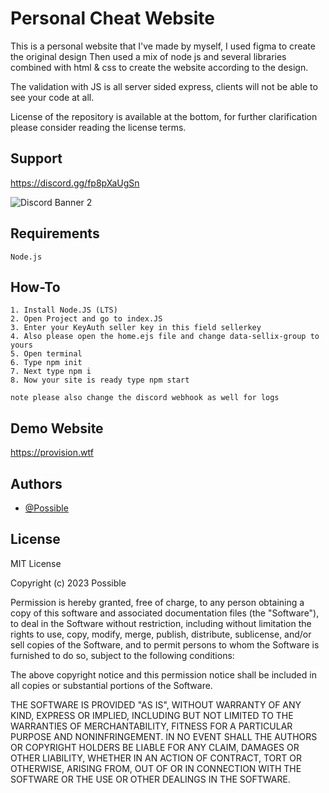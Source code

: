 
# Personal Cheat Website
This is a personal website that I've made by myself, I used figma to create the original design
Then used a mix of node js and several libraries combined with html & css to create the website according to the design. 


The validation with JS is all server sided express, clients will not be able to see your code at all. 

License of the repository is available at the bottom, for further clarification please consider reading the license terms.


## Support
https://discord.gg/fp8pXaUgSn


![Discord Banner 2](https://discordapp.com/api/guilds/1047695181383737374/widget.png?style=banner2)

## Requirements

`Node.js`




## How-To

```
1. Install Node.JS (LTS)
2. Open Project and go to index.JS
3. Enter your KeyAuth seller key in this field sellerkey
4. Also please open the home.ejs file and change data-sellix-group to yours
5. Open terminal
6. Type npm init
7. Next type npm i
8. Now your site is ready type npm start

note please also change the discord webhook as well for logs
```

## Demo Website

https://provision.wtf


## Authors

- [@Possible](https://www.github.com/Possbl)


## License

MIT License

Copyright (c) 2023 Possible

Permission is hereby granted, free of charge, to any person obtaining a copy
of this software and associated documentation files (the "Software"), to deal
in the Software without restriction, including without limitation the rights
to use, copy, modify, merge, publish, distribute, sublicense, and/or sell
copies of the Software, and to permit persons to whom the Software is
furnished to do so, subject to the following conditions:

The above copyright notice and this permission notice shall be included in all
copies or substantial portions of the Software.

THE SOFTWARE IS PROVIDED "AS IS", WITHOUT WARRANTY OF ANY KIND, EXPRESS OR
IMPLIED, INCLUDING BUT NOT LIMITED TO THE WARRANTIES OF MERCHANTABILITY,
FITNESS FOR A PARTICULAR PURPOSE AND NONINFRINGEMENT. IN NO EVENT SHALL THE
AUTHORS OR COPYRIGHT HOLDERS BE LIABLE FOR ANY CLAIM, DAMAGES OR OTHER
LIABILITY, WHETHER IN AN ACTION OF CONTRACT, TORT OR OTHERWISE, ARISING FROM,
OUT OF OR IN CONNECTION WITH THE SOFTWARE OR THE USE OR OTHER DEALINGS IN THE
SOFTWARE.

